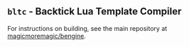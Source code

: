 ## `bltc` - Backtick Lua Template Compiler
For instructions on building, see the main repository at
[magicmoremagic/bengine](https://github.com/magicmoremagic/bengine).
